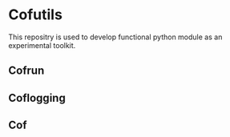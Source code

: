 # Cofutils

This repositry is used to develop functional python module as an experimental toolkit.

## Cofrun


## Coflogging

## Cof